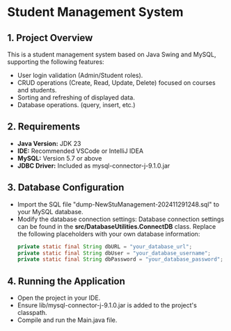 # Student Management System

## 1. Project Overview

This is a student management system based on Java Swing and MySQL, supporting the following features:  
- User login validation (Admin/Student roles).  
- CRUD operations (Create, Read, Update, Delete) focused on courses and students.  
- Sorting and refreshing of displayed data.  
- Database operations. (query, insert, etc.)

## 2. Requirements

- **Java Version:** JDK 23
- **IDE:** Recommended VSCode or IntelliJ IDEA
- **MySQL:** Version 5.7 or above
- **JDBC Driver:** Included as mysql-connector-j-9.1.0.jar

## 3. Database Configuration

- Import the SQL file "dump-NewStuManagement-202411291248.sql" to your MySQL database.
- Modify the database connection settings:
Database connection settings can be found in the **src/DatabaseUtilities.ConnectDB** class.
Replace the following placeholders with your own database information:
    ```java
    private static final String dbURL = "your_database_url";
    private static final String dbUser = "your_database_username";
    private static final String dbPassword = "your_database_password";
    ```

## 4. Running the Application

- Open the project in your IDE.
- Ensure lib/mysql-connector-j-9.1.0.jar is added to the project's classpath.
- Compile and run the Main.java file.